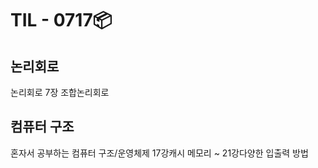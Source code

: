 # TIL - 0717📦

## 논리회로
논리회로 7장 조합논리회로

## 컴퓨터 구조
혼자서 공부하는 컴퓨터 구조/운영체제 17강캐시 메모리 ~ 21강다양한 입출력 방법  


